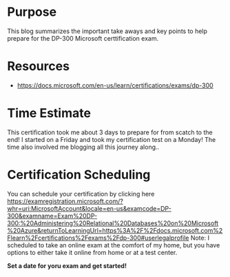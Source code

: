 
# Purpose

This blog summarizes the important take aways and key points to help prepare for the DP-300 Microsoft certtification exam. 

# Resources

* https://docs.microsoft.com/en-us/learn/certifications/exams/dp-300


# Time Estimate

This certification took me about 3 days to prepare for from scatch to the end! I started on a Friday and took my certification test on a Monday! The time also involved 
me blogging all this journey along.. 

# Certification Scheduling

You can schedule your certification by clicking here https://examregistration.microsoft.com/?whr=uri:MicrosoftAccount&locale=en-us&examcode=DP-300&examname=Exam%20DP-300:%20Administering%20Relational%20Databases%20on%20Microsoft%20Azure&returnToLearningUrl=https%3A%2F%2Fdocs.microsoft.com%2Flearn%2Fcertifications%2Fexams%2Fdp-300#userlegalprofile
Note: I scheduled to take an online exam at the comfort of my home, but you have options to either take it online from home or at a test center.

__Set a date for yoru exam and get started!__
